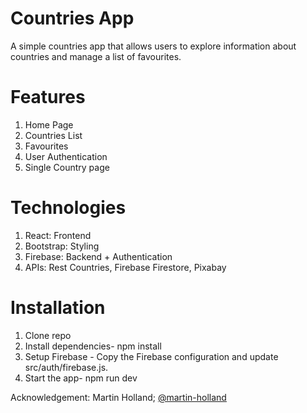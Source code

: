 # Countries App

A simple countries app that allows users to explore information about countries and manage a list of favourites.

# Features

1. Home Page
2. Countries List
3. Favourites
4. User Authentication
5. Single Country page

# Technologies

1. React: Frontend
2. Bootstrap: Styling
3. Firebase: Backend + Authentication
4. APIs: Rest Countries, Firebase Firestore, Pixabay

# Installation

1. Clone repo
2. Install dependencies- npm install
3. Setup Firebase - Copy the Firebase configuration and update src/auth/firebase.js.
4. Start the app- npm run dev

Acknowledgement:
Martin Holland; [@martin-holland](https://github.com/martin-holland)
